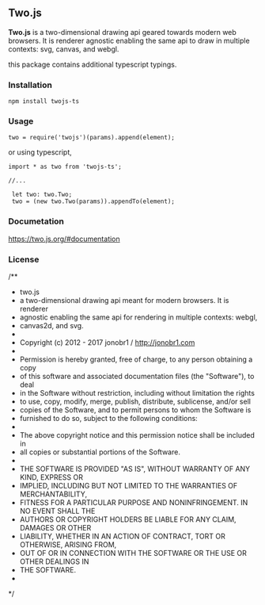 ## Two.js

**Two.js** is a two-dimensional drawing api geared towards modern web browsers. It is renderer agnostic enabling the same api to draw in multiple contexts: svg, canvas, and webgl.

this package contains additional typescript typings.

### Installation


```
npm install twojs-ts

```

### Usage


```
two = require('twojs')(params).append(element);
```
or using typescript,

```
import * as two from 'twojs-ts';

//...

 let two: two.Two;
 two = (new two.Two(params)).appendTo(element);
```

### Documetation

https://two.js.org/#documentation

### License

/**
 * two.js
 * a two-dimensional drawing api meant for modern browsers. It is renderer
 * agnostic enabling the same api for rendering in multiple contexts: webgl,
 * canvas2d, and svg.
 *
 * Copyright (c) 2012 - 2017 jonobr1 / http://jonobr1.com
 *
 * Permission is hereby granted, free of charge, to any person obtaining a copy
 * of this software and associated documentation files (the "Software"), to deal
 * in the Software without restriction, including without limitation the rights
 * to use, copy, modify, merge, publish, distribute, sublicense, and/or sell
 * copies of the Software, and to permit persons to whom the Software is
 * furnished to do so, subject to the following conditions:
 *
 * The above copyright notice and this permission notice shall be included in
 * all copies or substantial portions of the Software.
 *
 * THE SOFTWARE IS PROVIDED "AS IS", WITHOUT WARRANTY OF ANY KIND, EXPRESS OR
 * IMPLIED, INCLUDING BUT NOT LIMITED TO THE WARRANTIES OF MERCHANTABILITY,
 * FITNESS FOR A PARTICULAR PURPOSE AND NONINFRINGEMENT. IN NO EVENT SHALL THE
 * AUTHORS OR COPYRIGHT HOLDERS BE LIABLE FOR ANY CLAIM, DAMAGES OR OTHER
 * LIABILITY, WHETHER IN AN ACTION OF CONTRACT, TORT OR OTHERWISE, ARISING FROM,
 * OUT OF OR IN CONNECTION WITH THE SOFTWARE OR THE USE OR OTHER DEALINGS IN
 * THE SOFTWARE.
 *
 */

